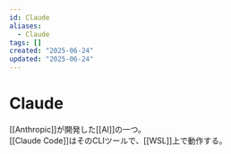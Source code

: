 ```yaml
---
id: Claude
aliases:
  - Claude
tags: []
created: "2025-06-24"
updated: "2025-06-24"
---
```


# Claude
[[Anthropic]]が開発した[[AI]]の一つ。  
[[Claude Code]]はそのCLIツールで、[[WSL]]上で動作する。
